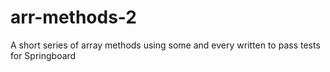 # arr-methods-2
A short series of array methods using some and every written to pass tests for Springboard

